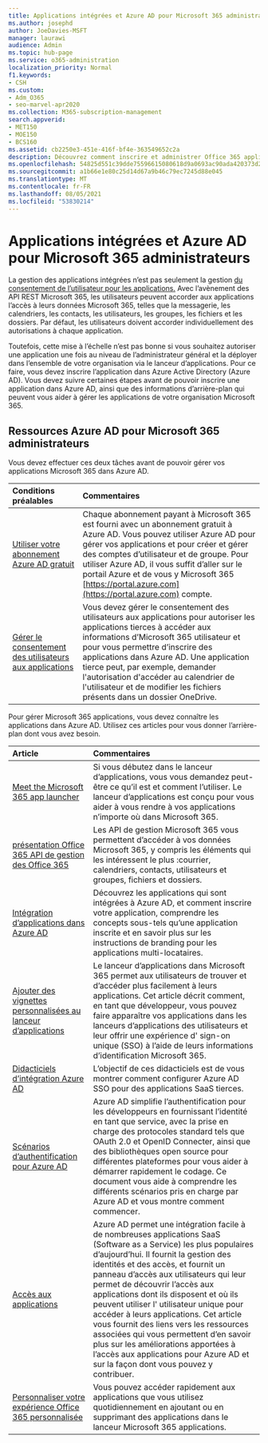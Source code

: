 ```yaml
---
title: Applications intégrées et Azure AD pour Microsoft 365 administrateurs
ms.author: josephd
author: JoeDavies-MSFT
manager: laurawi
audience: Admin
ms.topic: hub-page
ms.service: o365-administration
localization_priority: Normal
f1.keywords:
- CSH
ms.custom:
- Adm_O365
- seo-marvel-apr2020
ms.collection: M365-subscription-management
search.appverid:
- MET150
- MOE150
- BCS160
ms.assetid: cb2250e3-451e-416f-bf4e-363549652c2a
description: Découvrez comment inscrire et administrer Office 365 applications intégrées dans Azure AD, en permettant des autorisations d’application au niveau de l’administrateur général.
ms.openlocfilehash: 54825d551c39dde75596615080618d9a0693ac90ada420373d28bcc6881e4b09
ms.sourcegitcommit: a1b66e1e80c25d14d67a9b46c79ec7245d88e045
ms.translationtype: MT
ms.contentlocale: fr-FR
ms.lasthandoff: 08/05/2021
ms.locfileid: "53830214"
---
```

# <a name="integrated-apps-and-azure-ad-for-microsoft-365-administrators"></a>Applications intégrées et Azure AD pour Microsoft 365 administrateurs

La gestion des applications intégrées n’est pas seulement la gestion [du consentement de l’utilisateur pour les applications.](../admin/misc/user-consent.md) Avec l’avènement des API REST Microsoft 365, les utilisateurs peuvent accorder aux applications l’accès à leurs données Microsoft 365, telles que la messagerie, les calendriers, les contacts, les utilisateurs, les groupes, les fichiers et les dossiers. Par défaut, les utilisateurs doivent accorder individuellement des autorisations à chaque application. 

Toutefois, cette mise à l’échelle n’est pas bonne si vous souhaitez autoriser une application une fois au niveau de l’administrateur général et la déployer dans l’ensemble de votre organisation via le lanceur d’applications. Pour ce faire, vous devez inscrire l’application dans Azure Active Directory (Azure AD). Vous devez suivre certaines étapes avant de pouvoir inscrire une application dans Azure AD, ainsi que des informations d’arrière-plan qui peuvent vous aider à gérer les applications de votre organisation Microsoft 365.
  
## <a name="azure-ad-resources-for-microsoft-365-admins"></a>Ressources Azure AD pour Microsoft 365 administrateurs

Vous devez effectuer ces deux tâches avant de pouvoir gérer vos applications Microsoft 365 dans Azure AD.
  
|Conditions préalables|Commentaires|
|:-----|:-----|
|[Utiliser votre abonnement Azure AD gratuit](../compliance/use-your-free-azure-ad-subscription-in-office-365.md) <br/> |Chaque abonnement payant à Microsoft 365 est fourni avec un abonnement gratuit à Azure AD. Vous pouvez utiliser Azure AD pour gérer vos applications et pour créer et gérer des comptes d’utilisateur et de groupe. Pour utiliser Azure AD, il vous suffit d’aller sur le portail Azure et de vous y Microsoft 365 [https://portal.azure.com](https://portal.azure.com) compte.  <br/> |
|[Gérer le consentement des utilisateurs aux applications](../admin/misc/user-consent.md) <br/> |Vous devez gérer le consentement des utilisateurs aux applications pour autoriser les applications tierces à accéder aux informations d’Microsoft 365 utilisateur et pour vous permettre d’inscrire des applications dans Azure AD. Une application tierce peut, par exemple, demander l'autorisation d'accéder au calendrier de l'utilisateur et de modifier les fichiers présents dans un dossier OneDrive.  <br/> |
   
Pour gérer Microsoft 365 applications, vous devez connaître les applications dans Azure AD. Utilisez ces articles pour vous donner l’arrière-plan dont vous avez besoin.
  
|Article|Commentaires|
|:-----|:-----|
|[Meet the Microsoft 365 app launcher](https://support.microsoft.com/office/meet-the-microsoft-365-app-launcher-79f12104-6fed-442f-96a0-eb089a3f476a) <br/> |Si vous débutez dans le lanceur d’applications, vous vous demandez peut-être ce qu’il est et comment l’utiliser. Le lanceur d’applications est conçu pour vous aider à vous rendre à vos applications n’importe où dans Microsoft 365.  <br/> |
|[présentation Office 365 API de gestion des Office 365](/office/office-365-management-api/office-365-management-apis-overview) <br/> |Les API de gestion Microsoft 365 vous permettent d’accéder à vos données Microsoft 365, y compris les éléments qui les intéressent le plus :courrier, calendriers, contacts, utilisateurs et groupes, fichiers et dossiers. <br/> |
|[Intégration d’applications dans Azure AD](/azure/active-directory/develop/quickstart-v1-add-azure-ad-app) <br/> | Découvrez les applications qui sont intégrées à Azure AD, et comment inscrire votre application, comprendre les concepts sous-tels qu’une application inscrite et en savoir plus sur les instructions de branding pour les applications multi-locataires.  <br/> |
|[Ajouter des vignettes personnalisées au lanceur d’applications](/office365/admin/manage/customize-the-app-launcher)  <br/> |Le lanceur d’applications dans Microsoft 365 permet aux utilisateurs de trouver et d’accéder plus facilement à leurs applications. Cet article décrit comment, en tant que développeur, vous pouvez faire apparaître vos applications dans les lanceurs d’applications des utilisateurs et leur offrir une expérience d' sign-on unique (SSO) à l’aide de leurs informations d’identification Microsoft 365.  <br/> |
|[Didacticiels d’intégration Azure AD](/azure/active-directory/saas-apps/tutorial-list) <br/> |L’objectif de ces didacticiels est de vous montrer comment configurer Azure AD SSO pour des applications SaaS tierces.  <br/> |
|[Scénarios d’authentification pour Azure AD](/azure/active-directory/develop/authentication-vs-authorization) <br/> |Azure AD simplifie l’authentification pour les développeurs en fournissant l’identité en tant que service, avec la prise en charge des protocoles standard tels que OAuth 2.0 et OpenID Connecter, ainsi que des bibliothèques open source pour différentes plateformes pour vous aider à démarrer rapidement le codage. Ce document vous aide à comprendre les différents scénarios pris en charge par Azure AD et vous montre comment commencer.  <br/> |
|[Accès aux applications](/azure/active-directory/manage-apps/what-is-access-management) <br/> |Azure AD permet une intégration facile à de nombreuses applications SaaS (Software as a Service) les plus populaires d’aujourd’hui. Il fournit la gestion des identités et des accès, et fournit un panneau d’accès aux utilisateurs qui leur permet de découvrir l’accès aux applications dont ils disposent et où ils peuvent utiliser l' utilisateur unique pour accéder à leurs applications. Cet article vous fournit des liens vers les ressources associées qui vous permettent d’en savoir plus sur les améliorations apportées à l’accès aux applications pour Azure AD et sur la façon dont vous pouvez y contribuer.  <br/> |
|[Personnaliser votre expérience Office 365 personnalisée](https://support.microsoft.com/office/personalize-your-office-365-experience-eb34a21b-52fa-4fbf-a8d5-146132242985) <br/> |Vous pouvez accéder rapidement aux applications que vous utilisez quotidiennement en ajoutant ou en supprimant des applications dans le lanceur Microsoft 365 applications.  <br/> |